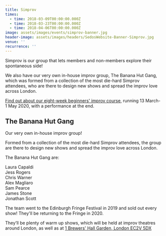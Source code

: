 ```yaml
---
title: Simprov
times:
  - time: 2018-03-09T00:00:00.000Z
  - time: 2018-03-23T00:00:00.000Z
  - time: 2018-04-06T00:00:00.000Z
image: assets/images/events/simprov-banner.jpg
header-image: assets/images/headers/SedosWebsite-Banner-Simprov.jpg
venue: ''
recurrence: ''
---
```

Simprov is our group that lets members and non-members explore their spontaneous side!

We also have our very own in-house improv group, The Banana Hut Gang, which was formed from a collection of the most die-hard Simprov attendees, who are there to design new shows and spread the improv love across London.

[Find out about our eight-week beginners' improv course,](https://sedos.l3v5y.co.uk/events/improv-for-beginners-8-week-course-with-performance) running 13 March-1 May 2020, with a performance at the end.

## **The Banana Hut Gang**

Our very own in-house improv group!

Formed from a collection of the most die-hard Simprov attendees, the group are there to design new shows and spread the improv love across London.

The Banana Hut Gang are:

Laura Capaldi\
Jess Rogers\
Chris Warner\
Alex Magliaro\
Sam Pearce\
James Stone\
Jonathan Scott

The team went to the Edinburgh Fringe Festival in 2019 and sold out every show! They'll be returning to the Fringe in 2020.

They’ll be plenty of warm up shows, which will be held at improv theatres around London, as well as at [1 Brewers' Hall Garden, London EC2V 5DX](https://sedos.l3v5y.co.uk/venues/bhg)
